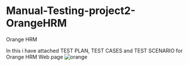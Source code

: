 # Manual-Testing-project2-OrangeHRM
Orange HRM

In this i have attached TEST PLAN, TEST CASES and TEST SCENARIO for Orange HRM Web page
![orange ](https://github.com/tporchilai/Manual-Testing-project2-OrangeHRM/assets/157615651/715d7457-e7fb-4a6b-a7e9-ce141e86fa57)

